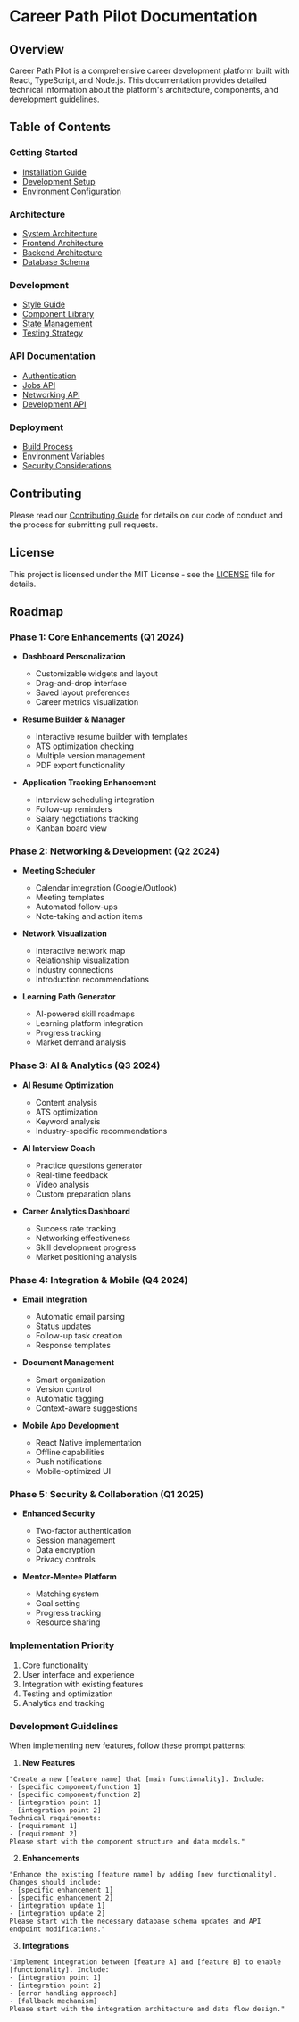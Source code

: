# Career Path Pilot Documentation

## Overview
Career Path Pilot is a comprehensive career development platform built with React, TypeScript, and Node.js. This documentation provides detailed technical information about the platform's architecture, components, and development guidelines.

## Table of Contents

### Getting Started
- [Installation Guide](docs/getting-started/installation.md)
- [Development Setup](docs/getting-started/development-setup.md)
- [Environment Configuration](docs/getting-started/environment-config.md)

### Architecture
- [System Architecture](docs/architecture/system-architecture.md)
- [Frontend Architecture](docs/architecture/frontend.md)
- [Backend Architecture](docs/architecture/backend.md)
- [Database Schema](docs/architecture/database.md)

### Development
- [Style Guide](docs/development/style-guide.md)
- [Component Library](docs/development/component-library.md)
- [State Management](docs/development/state-management.md)
- [Testing Strategy](docs/development/testing.md)

### API Documentation
- [Authentication](docs/api/authentication.md)
- [Jobs API](docs/api/jobs.md)
- [Networking API](docs/api/networking.md)
- [Development API](docs/api/development.md)

### Deployment
- [Build Process](docs/deployment/build.md)
- [Environment Variables](docs/deployment/environment.md)
- [Security Considerations](docs/deployment/security.md)

## Contributing
Please read our [Contributing Guide](CONTRIBUTING.md) for details on our code of conduct and the process for submitting pull requests.

## License
This project is licensed under the MIT License - see the [LICENSE](LICENSE) file for details.

## Roadmap

### Phase 1: Core Enhancements (Q1 2024)
- **Dashboard Personalization**
  - Customizable widgets and layout
  - Drag-and-drop interface
  - Saved layout preferences
  - Career metrics visualization

- **Resume Builder & Manager**
  - Interactive resume builder with templates
  - ATS optimization checking
  - Multiple version management
  - PDF export functionality

- **Application Tracking Enhancement**
  - Interview scheduling integration
  - Follow-up reminders
  - Salary negotiations tracking
  - Kanban board view

### Phase 2: Networking & Development (Q2 2024)
- **Meeting Scheduler**
  - Calendar integration (Google/Outlook)
  - Meeting templates
  - Automated follow-ups
  - Note-taking and action items

- **Network Visualization**
  - Interactive network map
  - Relationship visualization
  - Industry connections
  - Introduction recommendations

- **Learning Path Generator**
  - AI-powered skill roadmaps
  - Learning platform integration
  - Progress tracking
  - Market demand analysis

### Phase 3: AI & Analytics (Q3 2024)
- **AI Resume Optimization**
  - Content analysis
  - ATS optimization
  - Keyword analysis
  - Industry-specific recommendations

- **AI Interview Coach**
  - Practice questions generator
  - Real-time feedback
  - Video analysis
  - Custom preparation plans

- **Career Analytics Dashboard**
  - Success rate tracking
  - Networking effectiveness
  - Skill development progress
  - Market positioning analysis

### Phase 4: Integration & Mobile (Q4 2024)
- **Email Integration**
  - Automatic email parsing
  - Status updates
  - Follow-up task creation
  - Response templates

- **Document Management**
  - Smart organization
  - Version control
  - Automatic tagging
  - Context-aware suggestions

- **Mobile App Development**
  - React Native implementation
  - Offline capabilities
  - Push notifications
  - Mobile-optimized UI

### Phase 5: Security & Collaboration (Q1 2025)
- **Enhanced Security**
  - Two-factor authentication
  - Session management
  - Data encryption
  - Privacy controls

- **Mentor-Mentee Platform**
  - Matching system
  - Goal setting
  - Progress tracking
  - Resource sharing

### Implementation Priority
1. Core functionality
2. User interface and experience
3. Integration with existing features
4. Testing and optimization
5. Analytics and tracking

### Development Guidelines
When implementing new features, follow these prompt patterns:

1. **New Features**
```
"Create a new [feature name] that [main functionality]. Include:
- [specific component/function 1]
- [specific component/function 2]
- [integration point 1]
- [integration point 2]
Technical requirements:
- [requirement 1]
- [requirement 2]
Please start with the component structure and data models."
```

2. **Enhancements**
```
"Enhance the existing [feature name] by adding [new functionality]. Changes should include:
- [specific enhancement 1]
- [specific enhancement 2]
- [integration update 1]
- [integration update 2]
Please start with the necessary database schema updates and API endpoint modifications."
```

3. **Integrations**
```
"Implement integration between [feature A] and [feature B] to enable [functionality]. Include:
- [integration point 1]
- [integration point 2]
- [error handling approach]
- [fallback mechanism]
Please start with the integration architecture and data flow design."
```
